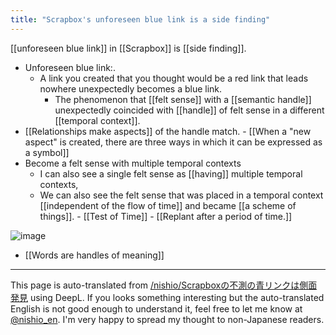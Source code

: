 ```yaml
---
title: "Scrapbox's unforeseen blue link is a side finding"
---
```


[[unforeseen blue link]] in [[Scrapbox]] is [[side finding]].
- Unforeseen blue link:.
    - A link you created that you thought would be a red link that leads nowhere unexpectedly becomes a blue link.
        - The phenomenon that [[felt sense]] with a [[semantic handle]] unexpectedly coincided with [[handle]] of felt sense in a different [[temporal context]].
- [[Relationships make aspects]] of the handle match.
        - [[When a "new aspect" is created, there are three ways in which it can be expressed as a symbol]]
- Become a felt sense with multiple temporal contexts
    - I can also see a single felt sense as [[having]] multiple temporal contexts,
    - We can also see the felt sense that was placed in a temporal context [[independent of the flow of time]] and became [[a scheme of things]].
            - [[Test of Time]]
            - [[Replant after a period of time.]]

![image](https://gyazo.com/6e32cc20885f1eaf1640f931151c6e0a/thumb/1000)

- [[Words are handles of meaning]]

---
This page is auto-translated from [/nishio/Scrapboxの不測の青リンクは側面発見](https://scrapbox.io/nishio/Scrapboxの不測の青リンクは側面発見) using DeepL. If you looks something interesting but the auto-translated English is not good enough to understand it, feel free to let me know at [@nishio_en](https://twitter.com/nishio_en). I'm very happy to spread my thought to non-Japanese readers.